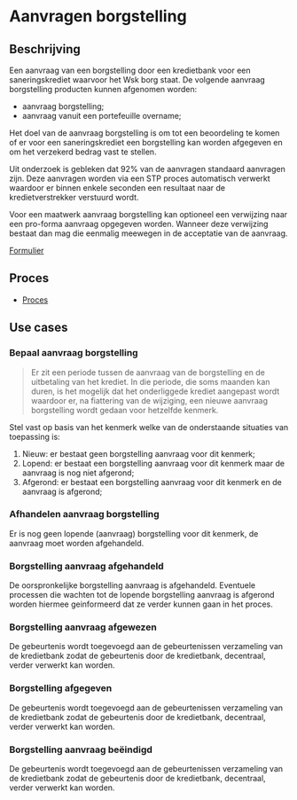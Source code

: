 # Aanvragen borgstelling

## Beschrijving

Een aanvraag van een borgstelling door een kredietbank voor een saneringskrediet waarvoor het Wsk borg staat. De volgende aanvraag borgstelling producten kunnen afgenomen worden:

* aanvraag borgstelling;
* aanvraag vanuit een portefeuille overname;

Het doel van de aanvraag borgstelling is om tot een beoordeling te komen of er voor een saneringskrediet een borgstelling kan worden afgegeven en om het verzekerd bedrag vast te stellen.

Uit onderzoek is gebleken dat 92% van de aanvragen standaard aanvragen zijn. Deze aanvragen worden via een STP proces automatisch verwerkt waardoor er binnen enkele seconden een resultaat naar de kredietverstrekker verstuurd wordt.

Voor een maatwerk aanvraag borgstelling kan optioneel een verwijzing naar een pro-forma aanvraag opgegeven worden. Wanneer deze verwijzing bestaat dan mag die eenmalig meewegen in de acceptatie van de aanvraag.

<!-- einde -->

[Formulier](product.user-task.yml)

## Proces

* [Proces](proces.bpmn)
 
## Use cases

### Bepaal aanvraag borgstelling

> Er zit een periode tussen de aanvraag van de borgstelling en de uitbetaling van het krediet. In die periode, die soms maanden kan duren, is het mogelijk dat het onderliggede krediet aangepast wordt waardoor er, na fiattering van de wijziging, een nieuwe aanvraag borgstelling wordt gedaan voor hetzelfde kenmerk.

Stel vast op basis van het kenmerk welke van de onderstaande situaties van toepassing is:

1. Nieuw: er bestaat geen borgstelling aanvraag voor dit kenmerk;
2. Lopend: er bestaat een borgstelling aanvraag voor dit kenmerk maar de aanvraag is nog niet afgerond;
3. Afgerond: er bestaat een borgstelling aanvraag voor dit kenmerk en de aanvraag is afgerond;

### Afhandelen aanvraag borgstelling

Er is nog geen lopende (aanvraag) borgstelling voor dit kenmerk, de aanvraag moet worden afgehandeld.

### Borgstelling aanvraag afgehandeld

De oorspronkelijke borgstelling aanvraag is afgehandeld. Eventuele processen die wachten tot de lopende borgstelling aanvraag is afgerond worden hiermee geinformeerd dat ze verder kunnen gaan in het proces.

### Borgstelling aanvraag afgewezen

De gebeurtenis wordt toegevoegd aan de gebeurtenissen verzameling van de kredietbank zodat de gebeurtenis door de kredietbank, decentraal, verder verwerkt kan worden. 

### Borgstelling afgegeven

De gebeurtenis wordt toegevoegd aan de gebeurtenissen verzameling van de kredietbank zodat de gebeurtenis door de kredietbank, decentraal, verder verwerkt kan worden. 

### Borgstelling aanvraag beëindigd

De gebeurtenis wordt toegevoegd aan de gebeurtenissen verzameling van de kredietbank zodat de gebeurtenis door de kredietbank, decentraal, verder verwerkt kan worden.